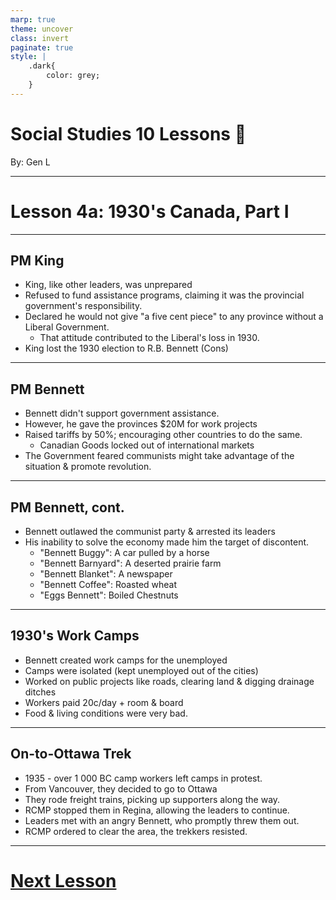 ```yaml
---
marp: true
theme: uncover
class: invert
paginate: true
style: |
    .dark{
        color: grey;
    }
---
```


# <!--fit-->Social Studies 10 Lessons :book:

<span class="dark">By:</span> Gen L

<!--_footer: In partnership with Hyperion University, 2023-->

---

# Lesson 4a: 1930's Canada, Part I

---

## PM King

* King, like other leaders, was unprepared
* Refused to fund assistance programs, claiming it was the provincial government's responsibility.
* Declared he would not give "a five cent piece" to any province without a Liberal Government.
    * That attitude contributed to the Liberal's loss in 1930.
* King lost the 1930 election to R.B. Bennett (Cons)

---

## PM Bennett

* Bennett didn't support government assistance.
* However, he gave the provinces $20M for work projects
* Raised tariffs by 50%; encouraging other countries to do the same.
    * Canadian Goods locked out of international markets
* The Government feared communists might take advantage of the situation & promote revolution.

---

## PM Bennett, cont.

* Bennett outlawed the communist party & arrested its leaders
* His inability to solve the economy made him the target of discontent.
    * "Bennett Buggy": A car pulled by a horse
    * "Bennett Barnyard": A deserted prairie farm
    * "Bennett Blanket": A newspaper
    * "Bennett Coffee": Roasted wheat
    * "Eggs Bennett": Boiled Chestnuts

---

## 1930's Work Camps

* Bennett created work camps for the unemployed
* Camps were isolated (kept unemployed out of the cities)
* Worked on public projects like roads, clearing land & digging drainage ditches
* Workers paid 20c/day + room & board
* Food & living conditions were very bad.

---

## On-to-Ottawa Trek

* 1935 - over 1 000 BC camp workers left camps in protest.
* From Vancouver, they decided to go to Ottawa
* They rode freight trains, picking up supporters along the way.
* RCMP stopped them in Regina, allowing the leaders to continue.
* Leaders met with an angry Bennett, who promptly threw them out.
* RCMP ordered to clear the area, the trekkers resisted.

---

# [Next Lesson](Lesson%204b.html)